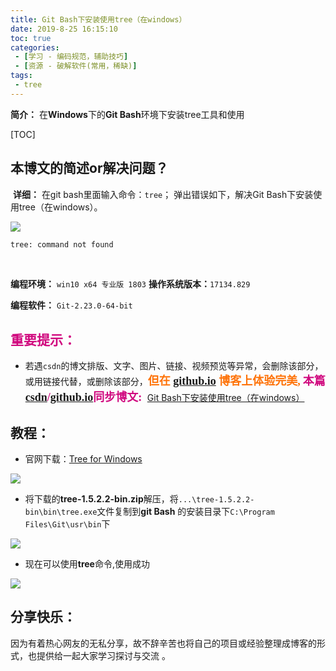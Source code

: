 ```yaml
---
title: Git Bash下安装使用tree（在windows）
date: 2019-8-25 16:15:10
toc: true
categories: 
 - [学习 - 编码规范，辅助技巧]
 - [资源 - 破解软件(常用，稀缺)]
tags: 
 - tree
---
```


**简介：** 在**Windows**下的**Git Bash**环境下安装tree工具和使用

<!-- more -->

[TOC]

## 本博文的简述or解决问题？

​		**详细：**  在git bash里面输入命令：`tree`； 弹出错误如下，解决Git Bash下安装使用tree（在windows）。

<img src="https://raw.githubusercontent.com/touwoyimuli/FigureBed/master/img/20190825163140.jpg"/>

```bash
tree: command not found 
```

<br>

**编程环境：**  `win10 x64 专业版 1803`  **操作系统版本：**`17134.829` 

**编程软件：**  `Git-2.23.0-64-bit`

## <font color=#D0087E  face="幼圆">重要提示：</font>

- 若遇`csdn`的博文排版、文字、图片、链接、视频预览等异常，会删除该部分，或用链接代替，或删除该部分，<font color=#FE7207 size=4 face="幼圆">**但在   [github.io](https://touwoyimuli.github.io/) 博客上体验完美,**</font>  <font color=#D0087E  size=4 face="幼圆">**本篇[csdn](https://blog.csdn.net/qq_33154343)/[github.io](https://touwoyimuli.github.io/)同步博文:** </font> [Git Bash下安装使用tree（在windows）](https://blog.csdn.net/qq_33154343/article/details/100064726)

## 教程：

- 官网下载：[Tree for Windows](http://gnuwin32.sourceforge.net/packages/tree.htm) 

<img src="https://raw.githubusercontent.com/touwoyimuli/FigureBed/master/img/20190825163054.jpg"/>



- 将下载的**tree-1.5.2.2-bin.zip**解压，将`...\tree-1.5.2.2-bin\bin\tree.exe`文件复制到**git Bash** 的安装目录下`C:\Program Files\Git\usr\bin`下

<img src="https://raw.githubusercontent.com/touwoyimuli/FigureBed/master/img/20190825163126.jpg"/>



- 现在可以使用**tree**命令,使用成功

<img src="https://raw.githubusercontent.com/touwoyimuli/FigureBed/master/img/20190825163228.jpg"/>

## 分享快乐：

因为有着热心网友的无私分享，故不辞辛苦也将自己的项目或经验整理成博客的形式，也提供给一起大家学习探讨与交流 。
